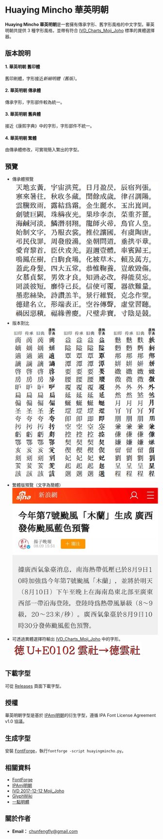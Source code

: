 # Huaying Mincho 華英明朝
**Huaying Mincho 華英明朝**是一套擁有傳承字形、舊字形風格的中文字型。華英明朝共提供 3 種字形風格，並帶有符合 [IVD_Charts_Moji_Joho](https://unicode.org/ivd/data/2017-12-12/IVD_Charts_Moji_Joho.pdf) 標準的異體選擇器。
## 版本說明
#### 1. 華英明朝 舊印體
舊印刷體，字形接近*新細明體（舊版）*。
#### 2. 華英明朝 傳承體
傳承字形，字形部件較為統一。
#### 3. 華英明朝 舊典體
接近《康熙字典》中的字形，字形部件不統一。
#### 4. 華英明朝 繁體
由傳承體修改，可實現簡入繁出的字型。
## 預覽
* 傳承體預覽  
![image](./pic/hy0001.png)  
* 版本對比  
![image](./pic/hy0002.png)  
* 繁體版預覽（文字為簡體）  
![image](./pic/hy0001.jpg)  
* 可透過異體選擇符輸出 [IVD_Charts_Moji_Joho](https://unicode.org/ivd/data/2017-12-12/IVD_Charts_Moji_Joho.pdf) 中的字形。  
![image](./pic/hy0003.png)  
## 下載字型
可從 [Releases](https://github.com/GuiWonder/HuayingMincho/releases) 頁面下載字型。
## 授權
華英明朝字型是基於 [IPAmj明朝](https://moji.or.jp/mojikiban/font/)的衍生字型，遵循 IPA Font License Agreement v1.0 協議。
## 生成字型
安裝 [FontForge](https://github.com/fontforge/fontforge)，執行`fontforge -script huayingmincho.py`。
## 相關資料
* [FontForge](https://github.com/fontforge/fontforge)
* [IPAmj明朝](https://moji.or.jp/mojikiban/font/)
* [IVD 2017-12-12 Moji_Joho](https://unicode.org/ivd/data/2017-12-12/IVD_Charts_Moji_Joho.pdf)
* [GlyphWiki](https://glyphwiki.org/)
* [一點明體](https://github.com/ichitenfont/I.Ming)
## 關於作者
- **Email：** chunfengfly@gmail.com
